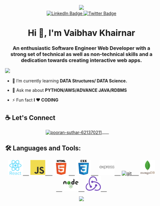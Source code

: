 <div id="header" align="center">
  <img src="https://media.giphy.com/media/M9gbBd9nbDrOTu1Mqx/giphy.gif" width="100"/>
  
  <div id="badges">
  <a href="https://www.linkedin.com/in/vaibhav-khairnar-56870b244/">
    <img src="https://img.shields.io/badge/LinkedIn-blue?style=for-the-badge&logo=linkedin&logoColor=white" alt="LinkedIn Badge"/>
  </a>
  
  <a href="https://twitter.com/vaibhav6000">
    <img src="https://img.shields.io/badge/Twitter-blue?style=for-the-badge&logo=twitter&logoColor=white" alt="Twitter Badge"/>
  </a>
</div>
  
  
</div>





<h1 align="center">Hi 👋, I'm Vaibhav Khairnar</h1>
<h3 align="center">An enthusiastic Software Engineer  Web Developer with a strong set of technical as well as non-technical skills and a dedication towards creating interactive web apps.</h3>

<p align="left"> <img src="https://komarev.com/ghpvc/?username=poorn8898&&color=0e75b6&style=flat"  /> </p>

- 🌱 I’m currently learning **DATA Structures/ DATA Science.**

- 💬 Ask me about **PYTHON/AWS/ADVANCE JAVA/RDBMS**

- ⚡ Fun fact **I ❤️ CODING**






<h2 align="left">☕ Let's Connect</h2>
<p align="center">
<!-- <a href="https://twitter.com/pooransuthar4" target="blank"><img align="center" src="https://raw.githubusercontent.com/rahuldkjain/github-profile-readme-generator/master/src/images/icons/Social/twitter.svg" alt="pooransuthar4" height="50" width="50"/>&nbsp;&nbsp;&nbsp;&nbsp;&nbsp;&nbsp;</a> -->
<a href="https://www.linkedin.com/in/vaibhav-khairnar1/" target="blank"><img align="center" src="https://raw.githubusercontent.com/rahuldkjain/github-profile-readme-generator/master/src/images/icons/Social/linked-in-alt.svg" alt="pooran-suthar-621370211" height="50" width="50"/>&nbsp;&nbsp;&nbsp;&nbsp;&nbsp;&nbsp;</a>
  <a src="https://raw.githubusercontent.com/rahuldkjain/github-profile-readme-generator/master/src/images/icons/Social/twitter.svg" alt="pooransuthar4" height="50" width="50"/>&nbsp;&nbsp;&nbsp;&nbsp;&nbsp;&nbsp;</a>
                                                                               
                                                                                
<!-- <a href="https://instagram.com/pooransuthar" target="blank"><img align="center" src="https://raw.githubusercontent.com/rahuldkjain/github-profile-readme-generator/master/src/images/icons/Social/instagram.svg" alt="pooransuthar" height="50" width="50" />&nbsp;&nbsp;&nbsp;&nbsp;&nbsp;&nbsp;</a>
</p> -->

<h2 align="left">🛠 Languages and Tools:</h2>
<p align="center">
   <a href="https://reactjs.org/" target="_blank"> <img src="https://raw.githubusercontent.com/devicons/devicon/master/icons/react/react-original-wordmark.svg" alt="Java" width="50" height="50"/>&nbsp;&nbsp;&nbsp;&nbsp;&nbsp;</a>
    <a href="https://developer.mozilla.org/en-US/docs/Web/JavaScript" target="_blank"> <img src="https://raw.githubusercontent.com/devicons/devicon/master/icons/javascript/javascript-original.svg" alt="javascript" width="50" height="50"/> &nbsp;&nbsp;&nbsp;&nbsp;&nbsp;</a> 
   <a href="https://www.w3.org/html/" target="_blank"> <img src="https://raw.githubusercontent.com/devicons/devicon/master/icons/html5/html5-original-wordmark.svg" alt="html5" width="50" height="50"/>&nbsp;&nbsp;&nbsp;&nbsp;&nbsp;</a>
  <a href="https://www.w3schools.com/css/" target="_blank"> <img src="https://raw.githubusercontent.com/devicons/devicon/master/icons/css3/css3-original-wordmark.svg" alt="css3" width="50" height="50"/> &nbsp;&nbsp;&nbsp;&nbsp;&nbsp;</a> 
  <a href="https://expressjs.com" target="_blank"> <img src="https://raw.githubusercontent.com/devicons/devicon/master/icons/express/express-original-wordmark.svg" alt="express" width="50" height="50"/>&nbsp;&nbsp;&nbsp;&nbsp;&nbsp;</a> 
  <a href="https://git-scm.com/" target="_blank"> <img src="https://www.vectorlogo.zone/logos/git-scm/git-scm-icon.svg" alt="git" width="50" height="50"/> &nbsp;&nbsp;&nbsp;&nbsp;&nbsp;</a> 
  <a href="https://www.mongodb.com/" target="_blank"> <img src="https://raw.githubusercontent.com/devicons/devicon/master/icons/mongodb/mongodb-original-wordmark.svg" alt="mongodb" width="50" height="50"/>&nbsp;&nbsp;&nbsp;&nbsp;&nbsp;</a> 
  <!-- <a href="https://www.mysql.com/" target="_blank"> <img src="https://raw.githubusercontent.com/devicons/devicon/master/icons/mysql/mysql-original-wordmark.svg" alt="mysql" width="50" height="50"/>&nbsp;&nbsp;&nbsp;&nbsp;&nbsp;</a> -->
  <a href="https://nodejs.org" target="_blank"> <img src="https://raw.githubusercontent.com/devicons/devicon/master/icons/nodejs/nodejs-original-wordmark.svg" alt="nodejs" width="50" height="50"/>&nbsp;&nbsp;&nbsp;&nbsp;&nbsp;</a> 
  <a href="https://redux.js.org" target="_blank"> <img src="https://raw.githubusercontent.com/devicons/devicon/master/icons/redux/redux-original.svg" alt="redux" width="50" height="50"/>&nbsp;&nbsp;&nbsp;&nbsp;&nbsp;</a> </p>
<!-- <h2 align="left">👷 Stats so far</h2>
<p align="center">&nbsp;<img align="center" src="https://github-readme-stats.vercel.app/api?username=pooran8898&show_icons=true&locale=en" alt="pooran8898" /></p>
<p align="center"><img align="center" src="https://github-readme-streak-stats.herokuapp.com/?user=pooran8898&" alt="pooran8898" /></p>
<p align="center"><img align="center" src="https://github-readme-stats.vercel.app/api/top-langs?username=pooran8898&show_icons=true&locale=en&layout=compact" alt="pooran8898" /></p> -->
<p align="center">
  <img  src="https://raw.githubusercontent.com/Trilokia/Trilokia/379277808c61ef204768a61bbc5d25bc7798ccf1/bottom_header.svg">
  </p> 
